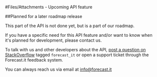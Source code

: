 #Files/Attachments - Upcoming API feature

##Planned for a later roadmap release

This part of the API is not done yet, but is a part of our roadmap. 

If you have a specific need for this API feature and/or want to know when it's planned for development, please contact us.

To talk with us and other developers about the API, [post a question on StackOverflow](http://stackoverflow.com/questions/ask) tagged `forecast_it` or open a support ticket through the Forecast.it feedback system.

You can always reach us via email at info@forecast.it
